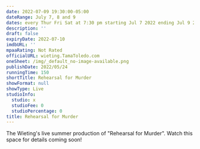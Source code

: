 ```yaml
---
date: 2022-07-09 19:30:00-05:00
dateRange: July 7, 8 and 9
dates: every Thur Fri Sat at 7:30 pm starting Jul 7 2022 ending Jul 9 2022
description: ''
draft: false
expiryDate: 2022-07-10
imdbURL: ''
mpaaRating: Not Rated
officialURL: wieting.TamaToledo.com
oneSheet: /img/_default_no-image-available.png
publishDate: 2022/05/24
runningTime: 150
shortTitle: Rehearsal for Murder
showFormat: null
showType: Live
studioInfo:
  studio: x
  studioFee: 0
  studioPercentage: 0
title: Rehearsal for Murder
---
```


The Wieting's live summer production of "Rehearsal for Murder".  Watch this space for details coming soon!
